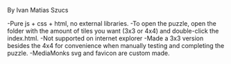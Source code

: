 By Ivan Matias Szucs

-Pure js + css + html, no external libraries.
-To open the puzzle, open the folder with the amount of tiles you want (3x3 or 4x4) and double-click the index.html.
-Not supported on internet explorer
-Made a 3x3 version besides the 4x4 for convenience when manually testing and completing the puzzle.
-MediaMonks svg and favicon are custom made.
